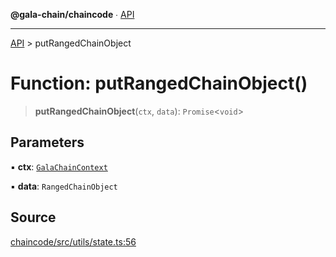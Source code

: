 **@gala-chain/chaincode** ∙ [API](../exports.md)

***

[API](../exports.md) > putRangedChainObject

# Function: putRangedChainObject()

> **putRangedChainObject**(`ctx`, `data`): `Promise`\<`void`\>

## Parameters

▪ **ctx**: [`GalaChainContext`](../classes/GalaChainContext.md)

▪ **data**: `RangedChainObject`

## Source

[chaincode/src/utils/state.ts:56](https://github.com/GalaChain/sdk/blob/bcbbb18/chaincode/src/utils/state.ts#L56)
